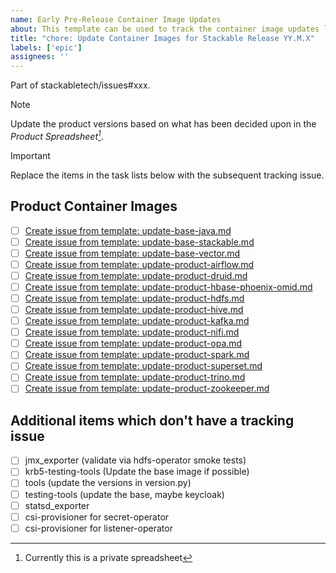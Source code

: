 ```yaml
---
name: Early Pre-Release Container Image Updates
about: This template can be used to track the container image updates leading up to the next Stackable release
title: "chore: Update Container Images for Stackable Release YY.M.X"
labels: ['epic']
assignees: ''
---
```


<!--
    DO NOT REMOVE THIS COMMENT. It is intended for people who might copy/paste from the previous release issue.
    This was created by an issue template: https://github.com/stackabletech/docker-images/issues/new/choose.
-->

<!-- Update this with the parent tracking issue for the release -->
Part of stackabletech/issues#xxx.

> [!NOTE]
> Update the product versions based on what has been decided upon in the _Product Spreadsheet[^1]_.

[^1]: Currently this is a private spreadsheet

> [!IMPORTANT]
> Replace the items in the task lists below with the subsequent tracking issue.

## Product Container Images

<!--
    Find templates for bases/products:

    find .github/ISSUE_TEMPLATE/update-*.md -printf "%f\n" \
    | sort \
    | xargs -I {} echo "- [ ] [Create issue from template: {}](https://github.com/stackabletech/docker-images/issues/new?template={})"
-->

<!-- todo: consider removing the ubi*-rust-builder from the release process. -->

- [ ] [Create issue from template: update-base-java.md](https://github.com/stackabletech/docker-images/issues/new?template=update-base-java.md)
- [ ] [Create issue from template: update-base-stackable.md](https://github.com/stackabletech/docker-images/issues/new?template=update-base-stackable.md)
- [ ] [Create issue from template: update-base-vector.md](https://github.com/stackabletech/docker-images/issues/new?template=update-base-vector.md)
- [ ] [Create issue from template: update-product-airflow.md](https://github.com/stackabletech/docker-images/issues/new?template=update-product-airflow.md)
- [ ] [Create issue from template: update-product-druid.md](https://github.com/stackabletech/docker-images/issues/new?template=update-product-druid.md)
- [ ] [Create issue from template: update-product-hbase-phoenix-omid.md](https://github.com/stackabletech/docker-images/issues/new?template=update-product-hbase-phoenix-omid.md)
- [ ] [Create issue from template: update-product-hdfs.md](https://github.com/stackabletech/docker-images/issues/new?template=update-product-hdfs.md)
- [ ] [Create issue from template: update-product-hive.md](https://github.com/stackabletech/docker-images/issues/new?template=update-product-hive.md)
- [ ] [Create issue from template: update-product-kafka.md](https://github.com/stackabletech/docker-images/issues/new?template=update-product-kafka.md)
- [ ] [Create issue from template: update-product-nifi.md](https://github.com/stackabletech/docker-images/issues/new?template=update-product-nifi.md)
- [ ] [Create issue from template: update-product-opa.md](https://github.com/stackabletech/docker-images/issues/new?template=update-product-opa.md)
- [ ] [Create issue from template: update-product-spark.md](https://github.com/stackabletech/docker-images/issues/new?template=update-product-spark.md)
- [ ] [Create issue from template: update-product-superset.md](https://github.com/stackabletech/docker-images/issues/new?template=update-product-superset.md)
- [ ] [Create issue from template: update-product-trino.md](https://github.com/stackabletech/docker-images/issues/new?template=update-product-trino.md)
- [ ] [Create issue from template: update-product-zookeeper.md](https://github.com/stackabletech/docker-images/issues/new?template=update-product-zookeeper.md)

## Additional items which don't have a tracking issue

- [ ] jmx_exporter (validate via hdfs-operator smoke tests)
- [ ] krb5-testing-tools (Update the base image if possible)
- [ ] tools (update the versions in version.py)
- [ ] testing-tools (update the base, maybe keycloak)
- [ ] statsd_exporter
- [ ] csi-provisioner for secret-operator
- [ ] csi-provisioner for listener-operator

